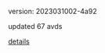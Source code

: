 version: 2023031002-4a92

updated 67 avds

[details](https://github.com/0x74f917491bfa7ebfa379/ali_avd_db/blob/master/change_log/2023/03/10/02/4a92.txt)